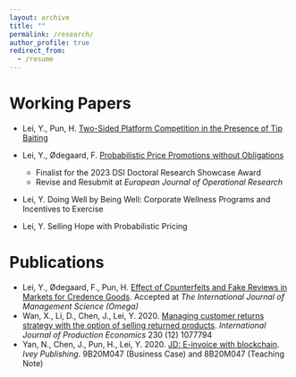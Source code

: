 ```yaml
---
layout: archive
title: ""
permalink: /research/
author_profile: true
redirect_from:
  - /resume
---
```



Working Papers 
======
* Lei, Y., Pun, H. [Two-Sided Platform Competition in the Presence of Tip Baiting](https://drive.google.com/file/d/1ZmX9Q66YKCj2MBsvnAKfN4YGWiTCkwW8/view?usp=sharing)
   


* Lei, Y., Ødegaard, F. [Probabilistic Price Promotions without Obligations](https://drive.google.com/file/d/1dvGQ0saUXu3etoZIE0KbY6QHL2df0TZt/view?usp=sharing)
   * Finalist for the 2023 DSI Doctoral Research Showcase Award
   * Revise and Resubmit at *European Journal of Operational Research*



* Lei, Y. Doing Well by Being Well: Corporate Wellness Programs and Incentives to Exercise


* Lei, Y. Selling Hope with Probabilistic Pricing 



Publications 
======
* Lei, Y., Ødegaard, F., Pun, H. [Effect of Counterfeits and Fake Reviews in Markets for Credence Goods](https://drive.google.com/file/d/11DiRQKU3S8C_d24D9WYbZaB5Jv8NvrTb/view?usp=sharing). Accepted at *The International Journal of Management Science (Omega)*
* Wan, X., Li, D., Chen, J., Lei, Y. 2020. [Managing customer returns strategy with the option of selling returned products](https://www.sciencedirect.com/science/article/pii/S0925527320301717). *International Journal of Production Economics* 230 (12) 1077794
* Yan, N., Chen, J., Pun, H., Lei, Y. 2020. [JD: E-invoice with blockchain](https://www.iveypublishing.ca/s/product/jd-einvoice-with-blockchain/01t5c00000CwqpbAAB). *Ivey Publishing*. 9B20M047 (Business Case) and 8B20M047 (Teaching Note)



  
